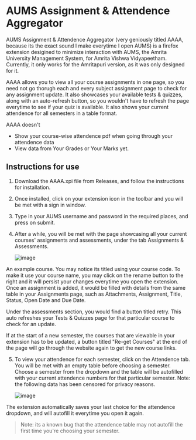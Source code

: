 # AUMS Assignment & Attendence Aggregator
AUMS Assignment & Attendence Aggregator (very geniously titled AAAA, because its the exact sound I make everytime I open AUMS) is a firefox extension desigined to minimize interaction with AUMS, the Amrita University Management System, for Amrita Vishwa Vidyapeetham. Currently, it only works for the Amritapuri version, as it was only designed for it.

AAAA allows you to view all your course assignments in one page, so you need not go thorugh each and every subject assignment page to check for any assignment update. It also showcases your available tests & quizzes, along with an auto-refresh button, so you wouldn't have to refresh the page everytime to see if your quiz is available. It also shows your current attendence for all semesters in a table format.

AAAA doesn't
- Show your course-wise attendence pdf when going through your attendence data
- View data from Your Grades or Your Marks yet.

## Instructions for use
1. Download the AAAA.xpi file from Releases, and follow the instructions for installation.
2. Once installed, click on your extension icon in the toolbar and you will be met with a sign in window.
3. Type in your AUMS username and password in the required places, and press on submit.
4. After a while, you will be met with the page showcasing all your current courses' assignments and assessments, under the tab Assignments & Assessments.
  
   ![image](https://github.com/user-attachments/assets/066e8173-7cbf-47f6-a2a3-ba691d5befab)

An example course. You may notice its titled using your course code. To make it use your course name, you may click on the rename button to the right and it will persist your changes everytime you open the extension. Once an assignment is added, it would be filled with details from the same table in your Assignments page, such as Attachments, Assignment, Title, Status, Open Date and Due Date.

Under the assessments section, you would find a button titled retry. This auto refreshes your Tests & Quizzes page for that particular course to check for an update. 

If at the start of a new semester, the courses that are viewable in your extension has to be updated, a button titled "Re-get Courses" at the end of the page will go through the website again to get the new course links.

5. To view your attendence for each semester, click on the Attendence tab. You will be met with an empty table before choosing a semester. Choose a semester from the dropdown and the table will be autofilled with your current attendence numbers for that particular semester. Note: the following data has been censored for privacy reasons.

   ![image](https://github.com/user-attachments/assets/fb715386-3b32-4062-9c56-1e6862427793)

The extension automatically saves your last choice for the attendence dropdown, and will autofill it everytime you open it again.
> Note: its a known bug that the attendence table may not autofill the first time you're choosing your semester.

